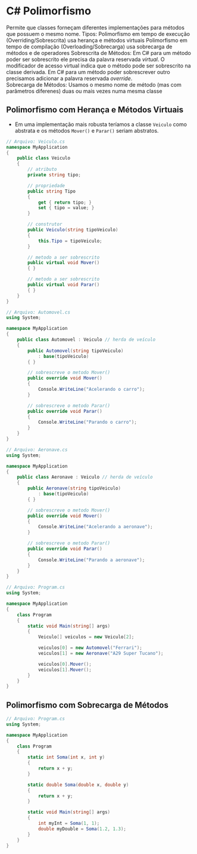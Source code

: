 # C# Polimorfismo

Permite que classes forneçam diferentes implementações para métodos que possuem o mesmo nome.
Tipos:
    Polimorfismo em tempo de execução (Overriding/Sobrescrita) usa herança e métodos virtuais
    Polimorfismo em tempo de compilação (Overloading/Sobrecarga) usa sobrecarga de métodos e de operadores
Sobrescrita de Métodos:
    Em C# para um método poder ser sobrescrito ele precisa da palavra reservada *virtual*. 
        O modificador de acesso virtual indica que o método pode ser sobrescrito na classe derivada.
    Em C# para um método poder sobrescrever outro precisamos adicionar a palavra reservada *override*.  
Sobrecarga de Métodos:
    Usamos o mesmo nome de método (mas com parâmetros diferenes) duas ou mais vezes numa mesma classe

## Polimorfismo com Herança e Métodos Virtuais

- Em uma implementação mais robusta teríamos a classe ```Veiculo``` como abstrata e os métodos ```Mover()``` e ```Parar()``` seriam abstratos.

~~~csharp
// Arquivo: Veiculo.cs
namespace MyApplication
{
    public class Veiculo
    {
        // atributo
        private string tipo;

        // propriedade
        public string Tipo
        {
            get { return tipo; }
            set { tipo = value; }
        }

        // construtor
        public Veiculo(string tipoVeiculo)
        {
            this.Tipo = tipoVeiculo;
        }

        // metodo a ser sobrescrito
        public virtual void Mover()
        { }

        // metodo a ser sobrescrito
        public virtual void Parar()
        { }
    }
}
~~~

~~~csharp
// Arquivo: Automovel.cs
using System;

namespace MyApplication
{
    public class Automovel : Veiculo // herda de veículo
    {
        public Automovel(string tipoVeiculo)
            : base(tipoVeiculo)
        { }

        // sobrescreve o metodo Mover()
        public override void Mover()
        {
            Console.WriteLine("Acelerando o carro");
        }

        // sobrescreve o metodo Parar()
        public override void Parar()
        {
            Console.WriteLine("Parando o carro");
        }
    }
}
~~~

~~~csharp
// Arquivo: Aeronave.cs
using System;

namespace MyApplication
{
    public class Aeronave : Veiculo // herda de veículo
    {
        public Aeronave(string tipoVeiculo)
            : base(tipoVeiculo)
        { }

        // sobrescreve o metodo Mover()
        public override void Mover()
        {
            Console.WriteLine("Acelerando a aeronave");
        }

        // sobrescreve o metodo Parar()
        public override void Parar()
        {
            Console.WriteLine("Parando a aeronave");
        }
    }
}
~~~

~~~csharp
// Arquivo: Program.cs
using System;

namespace MyApplication
{
    class Program
    {
        static void Main(string[] args)
        {
            Veiculo[] veiculos = new Veiculo[2];

            veiculos[0] = new Automovel("Ferrari");
            veiculos[1] = new Aeronave("A29 Super Tucano");

            veiculos[0].Mover();
            veiculos[1].Mover();
        }
    }
}
~~~

## Polimorfismo com Sobrecarga de Métodos

~~~csharp
// Arquivo: Program.cs
using System;

namespace MyApplication
{
    class Program
    {
        static int Soma(int x, int y)
        {
            return x + y;
        }

        static double Soma(double x, double y)
        {
            return x + y;
        }

        static void Main(string[] args)
        {
            int myInt = Soma(1, 1);
            double myDouble = Soma(1.2, 1.3);
        }
    }
}
~~~
